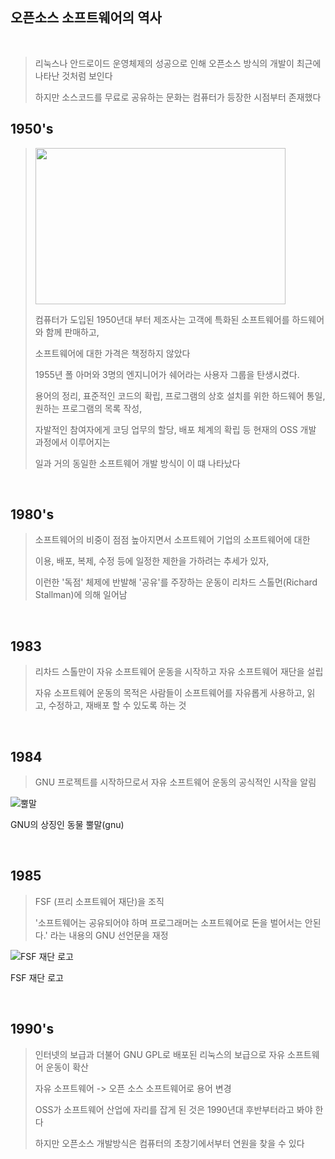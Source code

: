 오픈소스 소프트웨어의 역사
---
<br>

> 리눅스나 안드로이드 운영체제의 성공으로 인해 오픈소스 방식의 개발이 최근에 나타난 것처럼 보인다
> 
> 하지만 소스코드를 무료로 공유하는 문화는 컴퓨터가 등장한 시점부터 존재했다

## 1950's
>
> <img src ="https://user-images.githubusercontent.com/114066603/193529088-e66450ad-e400-431a-b200-dc4e67fa4c71.jpg"  width="400px" height="250px">
>
>
>
> 컴퓨터가 도입된 1950년대 부터 제조사는 고객에 특화된 소프트웨어를 하드웨어와 함께 판매하고,
> 
> 소프트웨어에 대한 가격은 책정하지 않았다
>
> 1955년 폴 아머와 3명의 엔지니어가 쉐어라는 사용자 그룹을 탄생시켰다. 
>
> 용어의 정리, 표준적인 코드의 확립, 프로그램의 상호 설치를 위한 하드웨어 통일, 원하는 프로그램의 목록 작성,
> 
> 자발적인 참여자에게 코딩 업무의 할당, 배포 체계의 확립 등 현재의 OSS 개발 과정에서 이루어지는
>
> 일과 거의 동일한 소프트웨어 개발 방식이 이 떄 나타났다
>
>
>
>
>
>
>
<br>

## 1980's
> 소프트웨어의 비중이 점점 높아지면서 소프트웨어 기업의 소프트웨어에 대한 
> 
> 이용, 배포, 복제, 수정 등에 일정한 제한을 가하려는 추세가 있자,
> 
> 이런한 '독점' 체제에 반발해 '공유'를 주장하는 운동이 리차드 스톨먼(Richard Stallman)에 의해 일어남
<br>

## 1983
> 리차드 스톨만이 자유 소프트웨어 운동을 시작하고 자유 소프트웨어 재단을 설립
>
> 자유 소프트웨어 운동의 목적은 사람들이 소프트웨어를 자유롭게 사용하고, 읽고, 수정하고, 재배포 할 수 있도록 하는 것
<br>

## 1984
> GNU 프로젝트를 시작하므로서 자유 소프트웨어 운동의 공식적인 시작을 알림

![뿔말](https://user-images.githubusercontent.com/114066603/193474668-37158c8c-ab08-4b58-b4aa-59d1ba562a2a.png)

GNU의 상징인 동물 뿔말(gnu)

<br>

## 1985
> FSF (프리 소프트웨어 재단)을 조직
>
>'소프트웨어는 공유되어야 하며 프로그래머는 소프트웨어로 돈을 벌어서는 안된다.' 라는 내용의 GNU 선언문을 재정

![FSF 재단 로고](https://user-images.githubusercontent.com/114066603/193474482-c390c0bc-5d42-422d-8be3-114f9f5721d3.png)

FSF 재단 로고

<br>

## 1990's
> 인터넷의 보급과 더불어 GNU GPL로 배포된 리눅스의 보급으로 자유 소프트웨어 운동이 확산
>
> 자유 소프트웨어 -> 오픈 소스 소프트웨어로 용어 변경
>
> OSS가 소프트웨어 산업에 자리를 잡게 된 것은 1990년대 후반부터라고 봐야 한다 
>
> 하지만 오픈소스 개발방식은 컴퓨터의 초창기에서부터 연원을 찾을 수 있다
>
>
>
>
>
>






